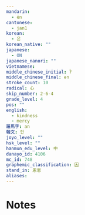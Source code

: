 ```yaml
---
mandarin:
  - ēn
cantonese:
  - jan1
korean:
  - 은
korean_native: ""
japanese:
  - ON
japanese_nanori: ""
vietnamese:
middle_chinese_initial: ʔ
middle_chinese_final: ǝn
stroke_count: 10
radical: 心
skip_number: 2-6-4
grade_level: 4
pos: ""
english:
  - kindness
  - mercy
羅馬字: an
韓文: 안
joyo_level: ""
hsk_level: ""
hanmun_edu_level: 中
danayo_id: 4106
mc_id: 748
graphemic_classification: 因
stand_in: 恩恵
aliases:
---
```


# Notes
